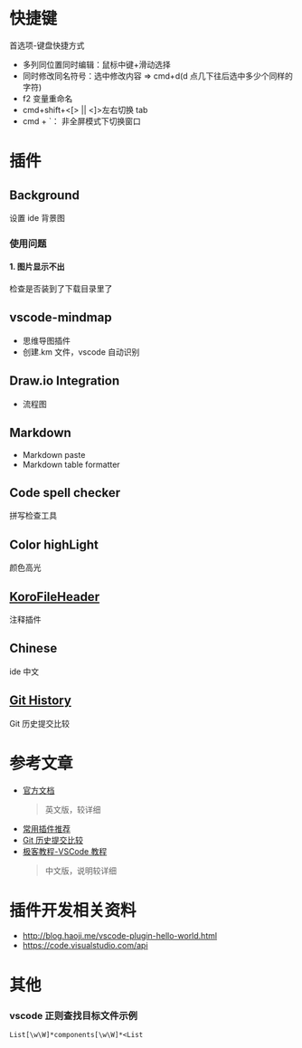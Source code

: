# 快捷键

首选项-键盘快捷方式

- 多列同位置同时编辑：鼠标中键+滑动选择
- 同时修改同名符号：选中修改内容 => cmd+d(d 点几下往后选中多少个同样的字符)
- f2 变量重命名
- cmd+shift+<[> || <]>左右切换 tab
- cmd + `： 非全屏模式下切换窗口

# 插件

## Background

设置 ide 背景图

### 使用问题

#### 1. 图片显示不出

检查是否装到了下载目录里了

## vscode-mindmap

- 思维导图插件
- 创建.km 文件，vscode 自动识别

## Draw.io Integration

- 流程图

## Markdown

- Markdown paste
- Markdown table formatter

## Code spell checker

拼写检查工具

## Color highLight

颜色高光

## [KoroFileHeader](https://github.com/OBKoro1/koro1FileHeader/wiki/%E9%85%8D%E7%BD%AE)

注释插件

## Chinese

ide 中文

## [Git History](https://www.cnblogs.com/EdisonVan/p/10642698.html)

Git 历史提交比较

# 参考文章

- [官方文档](https://code.visualstudio.com/docs/languages/javascript)
  > 英文版，较详细
- [常用插件推荐](https://www.jianshu.com/p/3eebde5748a6)
- [Git 历史提交比较](https://www.cnblogs.com/EdisonVan/p/10642698.html)
- [极客教程-VSCode 教程](https://geek-docs.com/vscode/vscode-tutorials/what-is-vscode.html)
  > 中文版，说明较详细

# 插件开发相关资料

- http://blog.haoji.me/vscode-plugin-hello-world.html
- https://code.visualstudio.com/api

# 其他

### vscode 正则查找目标文件示例

```
List[\w\W]*components[\w\W]*<List
```
